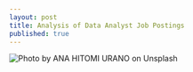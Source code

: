 ```yaml
---
layout: post
title: Analysis of Data Analyst Job Postings
published: true
---
```


![<span>Photo by <a href="https://unsplash.com/@hiranoph?utm_source=unsplash&amp;utm_medium=referral&amp;utm_content=creditCopyText">ANA HITOMI URANO</a> on <a href="https://unsplash.com/t/business-work?utm_source=unsplash&amp;utm_medium=referral&amp;utm_content=creditCopyText">Unsplash</a></span>]({{site.baseurl}}/images/ana-hitomi-urano-h2FMXm1sN98-unsplash.jpg)
